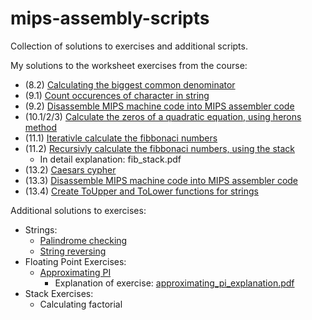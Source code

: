 # mips-assembly-scripts
Collection of solutions to exercises and additional scripts.

My solutions to the worksheet exercises from the course:

- (8.2) [Calculating the biggest common denominator](sheet8/sheet8_2.asm)
- (9.1) [Count occurences of character in string](sheet9/sheet9_1.asm)
- (9.2) [Disassemble MIPS machine code into MIPS assembler code](sheet9/sheet9_2.asm)
- (10.1/2/3) [Calculate the zeros of a quadratic equation, using herons method](sheet10/sheet10.asm)
- (11.1) [Iterativle calculate the fibbonaci numbers](sheet11/sheet11_1_iterative.asm)
- (11.2) [Recursivly calculate the fibbonaci numbers, using the stack](sheet11/blatt11_2.asm)
  - In detail explanation: fib_stack.pdf
- (13.2) [Caesars cypher](sheet13/sheet13_2.asm)
- (13.3) [Disassemble MIPS machine code into MIPS assembler code](sheet13/sheet13_3.asm)
- (13.4) [Create ToUpper and ToLower functions for strings](sheet13/sheet13_4.asm)

Additional solutions to exercises:
- Strings:
  - [Palindrome checking](other_exercises/palindrome_checker.asm)
  - [String reversing](other_exercises/string_reversing.asm)
- Floating Point Exercises:
  - [Approximating PI](other_exercises/approximating_pi.asm)
    - Explanation of exercise: [approximating_pi_explanation.pdf](other_exercises/approximating_pi_explanation.pdf)
- Stack Exercises:
  - Calculating factorial